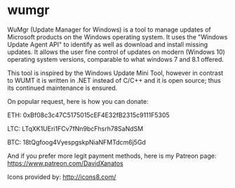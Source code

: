 # wumgr

WuMgr (Update Manager for Windows) is a tool to manage updates of Microsoft products on the Windows operating system.
It uses the "Windows Update Agent API" to identify as well as download and install missing updates.
It allows the user fine control of updates on modern (Windows 10) operating system versions, comparable to what windows 7 and 8.1 offered.

This tool is inspired by the Windows Update Mini Tool, however in contrast to WUMT it is written in .NET instead of C/C++ and it is open source; thus its continued maintenance is ensured.

On popular request, here is how you can donate:

ETH: 0xBf08c3c47C5175015cEF4E32fB2315c9111F5305

LTC: LTqXK1UEri1FCv7fNn9bcFhsrh78SaNdSM

BTC: 18tQgfoog4VyespgskpNiaNFMTdcm6j5Gd

And if you prefer more legit payment methods, here is my Patreon page: https://www.patreon.com/DavidXanatos

Icons provided by: http://icons8.com/
